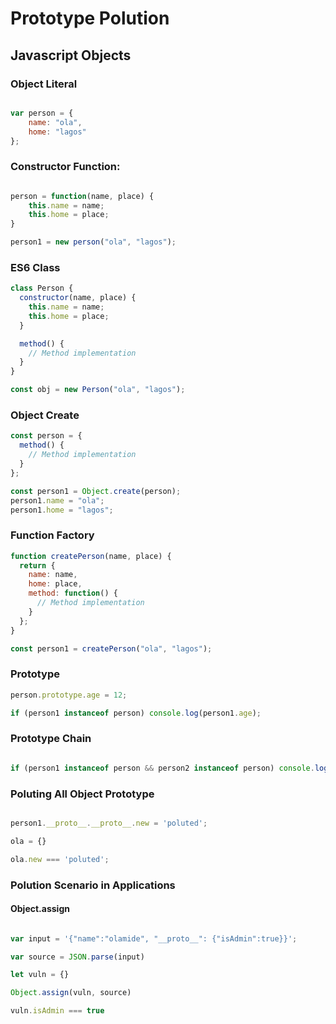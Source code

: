 # Prototype Polution 

## Javascript Objects

### Object Literal

```javascript

var person = {
    name: "ola",
    home: "lagos"
};

```


### Constructor Function:

```javascript

person = function(name, place) {
    this.name = name;
    this.home = place;
}

person1 = new person("ola", "lagos");
```



### ES6 Class

```javascript
class Person {
  constructor(name, place) {
    this.name = name;
    this.home = place;
  }

  method() {
    // Method implementation
  }
}

const obj = new Person("ola", "lagos");

```


### Object Create

```javascript
const person = {
  method() {
    // Method implementation
  }
};

const person1 = Object.create(person);
person1.name = "ola";
person1.home = "lagos";

```


### Function Factory

```javascript
function createPerson(name, place) {
  return {
    name: name,
    home: place,
    method: function() {
      // Method implementation
    }
  };
}

const person1 = createPerson("ola", "lagos");

```


### Prototype

```javascript
person.prototype.age = 12;

if (person1 instanceof person) console.log(person1.age);
```


### Prototype Chain

```javascript

if (person1 instanceof person && person2 instanceof person) console.log(person1.__proto__ === person2.__proto__);

````


### Poluting All Object Prototype

```javascript

person1.__proto__.__proto__.new = 'poluted';

ola = {}

ola.new === 'poluted';

```

### Polution Scenario in Applications

#### Object.assign

```javascript

var input = '{"name":"olamide", "__proto__": {"isAdmin":true}}';

var source = JSON.parse(input)

let vuln = {}

Object.assign(vuln, source)

vuln.isAdmin === true

```